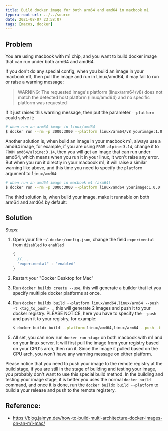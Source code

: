 ```yaml
---
title: Build docker image for both arm64 and amd64 in macbook m1
typora-root-url: ../../source
date: 2021-08-07 23:58:07
tags: [macos, docker]
---
```




## Problem

You are using macbook with m1 chip, and you want to build docker image that can run under both arm64 and amd64.



If you don't do any special config, when you build an image in your macbook m1, then pull the image and run in Linux/amd64, it may fail to run or raise a warning message:

> WARNING: The requested image's platform (linux/arm64/v8) does not match the detected host platform (linux/amd64) and no specific platform was requested

If it just raises this warning message, then put the parameter `--platform` could solve it:

```bash
# when run an arm64 image in linux/amd64
$ docker run --rm -p 3000:3000 --platform linux/arm64/v8 yourimage:1.0.0
```



Another solution is, when build an image in your macbook m1, always use a amd64 image, for example, if you are using `FROM alpine:3.14`, change it to `FROM amd64/alpine:3.14`, then you will get an image that can run under amd64, which means when you run it in your linux, it won't raise any error. But when you run it directly in your macbook m1, it will raise a similar warning like above, and this time you need to specify the `platform` argument to `linux/amd64`:

```bash
# when run an amd64 image in macbook m1 (arm64)
$ docker run --rm -p 3000:3000 --platform linux/amd64 yourimage:1.0.0
```



The third solution is, when build your image, make it runnable on both arm64 and amd64 by default:



## Solution

Steps:

1. Open your file `~/.docker/config.json`, change the field `experimental` from `disabled` to `enabled`

   ```javascript
   {
     //...
     "experimental" : "enabled"
   }
   ```

2. Restart your "Docker Desktop for Mac"

3. Run `docker buildx create --use`, this will generate a builder that let you specify multilple docker platforms at once.

4. Run `docker buildx build --platform linux/amd64,linux/arm64 --push -t <tag_to_push> .`, this will generate 2 images and push it to your docker registry. PLEASE NOTICE, here you have to specify the `--push` and push it to your registry, for example:

   ```bash
   $ docker buildx build --platform linux/amd64,linux/arm64 --push -t registry.gitlab.com/myaccount/mydockerregistry/helloworld:1.0.0 .
   ```

5. All set, you can now run `docker run <tag>` on both macbook with m1 and on your linux server. It will first pull the image from your registry based on your CPU's arch, then run it. Since the image it pulled based on the CPU arch, you won't have any warning message on either platform.



Please notice that you need to push your image to the remote registry at the build stage, if you are still in the stage of building and testing your image, you probably don't want to use this special build method. In the building and testing your image stage, it is better you uses the normal `docker build` command, and once it is done, run the `docker buildx build --platform` to build a your release and push to the remote registery.

## Reference:

* https://blog.jaimyn.dev/how-to-build-multi-architecture-docker-images-on-an-m1-mac/

